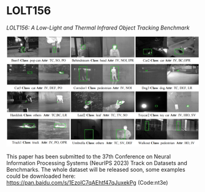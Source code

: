 # LOLT156
*LOLT156: A Low-Light and Thermal Infrared Object Tracking Benchmark*

![Examples of the LOLT156](https://github.com/ChenSun-WHU/LOL-T/blob/main/LOLT156_example.png) 

This paper has been submitted to the 37th Conference on Neural Information Processing Systems (NeurIPS 2023) Track on Datasets and Benchmarks.
The whole dataset will be released soon, some examples could be downloaded here: https://pan.baidu.com/s/1EzolC7qAEhtf47qJuxekPg (Code:nt3e)


